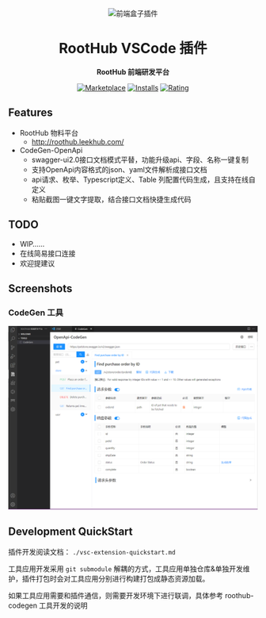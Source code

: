 <div align="center">
<img src="https://avatars.githubusercontent.com/u/76474279?s=200&v=4" alt="前端盒子插件" width="148"/>

# RootHub VSCode 插件

**RootHub 前端研发平台**

[![Marketplace](https://img.shields.io/visual-studio-marketplace/v/giscafer.roothub.svg?label=Marketplace&style=for-the-badge&logo=visual-studio-code)](https://marketplace.visualstudio.com/items?itemName=giscafer.roothub)
[![Installs](https://img.shields.io/visual-studio-marketplace/i/giscafer.roothub.svg?style=for-the-badge)](https://marketplace.visualstudio.com/items?itemName=giscafer.roothub)
[![Rating](https://img.shields.io/visual-studio-marketplace/stars/giscafer.roothub.svg?style=for-the-badge)](https://marketplace.visualstudio.com/items?itemName=giscafer.roothub)

</div>

## Features

- RootHub 物料平台
  - http://roothub.leekhub.com/
- CodeGen-OpenApi
  - swagger-ui2.0接口文档模式平替，功能升级api、字段、名称一键复制
  - 支持OpenApi内容格式的json、yaml文件解析成接口文档
  - api请求、枚举、Typescript定义、Table 列配置代码生成，且支持在线自定义
  - 粘贴截图一键文字提取，结合接口文档快捷生成代码

## TODO

- WIP……
- 在线简易接口连接
- 欢迎提建议

## Screenshots

### CodeGen 工具

![](./screenshots/codegen.jpg)

## Development QuickStart

插件开发阅读文档： `./vsc-extension-quickstart.md`

工具应用开发采用 `git submodule` 解耦的方式，工具应用单独仓库&单独开发维护，插件打包时会对工具应用分别进行构建打包成静态资源加载。

如果工具应用需要和插件通信，则需要开发环境下进行联调，具体参考 roothub-codegen 工具开发的说明
